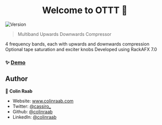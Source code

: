 <h1 align="center">Welcome to OTTT 👋</h1>
<p>
  <img alt="Version" src="https://img.shields.io/badge/version-1.0-blue.svg?cacheSeconds=2592000" />
</p>

> Multiband Upwards Downwards Compressor

4 frequency bands, each with upwards and downwards compression
Optional tape saturation and exciter knobs
Developed using RackAFX 7.0

### ✨ [Demo](https://colinraab.com/projects)

## Author

👤 **Colin Raab**

* Website: www.colinraab.com
* Twitter: [@cassiro\_](https://twitter.com/cassiro\_)
* Github: [@colinraab](https://github.com/colinraab)
* LinkedIn: [@colinraab](https://linkedin.com/in/colinraab)
